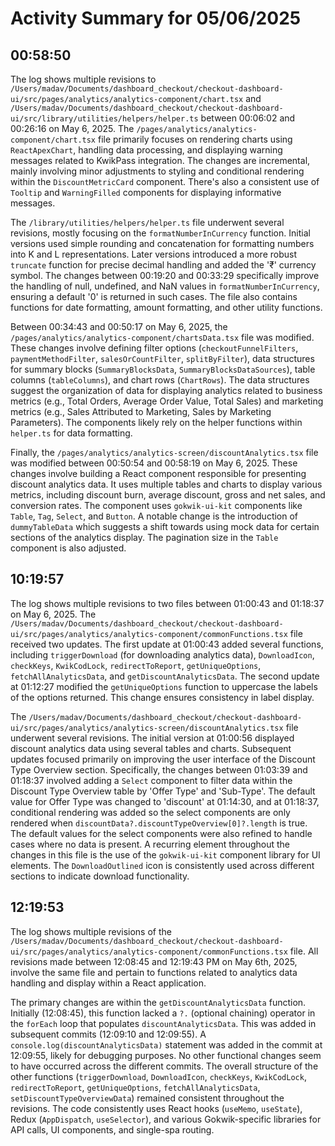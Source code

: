 # Activity Summary for 05/06/2025

## 00:58:50
The log shows multiple revisions to `/Users/madav/Documents/dashboard_checkout/checkout-dashboard-ui/src/pages/analytics/analytics-component/chart.tsx` and `/Users/madav/Documents/dashboard_checkout/checkout-dashboard-ui/src/library/utilities/helpers/helper.ts` between 00:06:02 and 00:26:16 on May 6, 2025.  The `/pages/analytics/analytics-component/chart.tsx` file primarily focuses on rendering charts using `ReactApexChart`, handling data processing, and displaying warning messages related to KwikPass integration.  The changes are incremental, mainly involving minor adjustments to styling and conditional rendering within the `DiscountMetricCard` component.  There's also a consistent use of `Tooltip` and `WarningFilled` components for displaying informative messages.


The `/library/utilities/helpers/helper.ts` file underwent several revisions, mostly focusing on the `formatNumberInCurrency` function.  Initial versions used simple rounding and concatenation for formatting numbers into K and L representations.  Later versions introduced a more robust `truncate` function for precise decimal handling and added the '₹' currency symbol. The changes between 00:19:20 and 00:33:29 specifically improve the handling of null, undefined, and NaN values in `formatNumberInCurrency`, ensuring a default '0' is returned in such cases.  The file also contains functions for date formatting, amount formatting, and other utility functions.


Between 00:34:43 and 00:50:17 on May 6, 2025, the `/pages/analytics/analytics-component/chartsData.tsx` file was modified.  These changes involve defining filter options (`checkoutFunnelFilters`, `paymentMethodFilter`, `salesOrCountFilter`, `splitByFilter`), data structures for summary blocks (`SummaryBlocksData`, `SummaryBlocksDataSources`), table columns (`tableColumns`), and chart rows (`ChartRows`).  The data structures suggest the organization of data for displaying analytics related to business metrics (e.g., Total Orders, Average Order Value, Total Sales) and marketing metrics (e.g., Sales Attributed to Marketing, Sales by Marketing Parameters).  The components likely rely on the helper functions within `helper.ts` for data formatting.


Finally, the `/pages/analytics/analytics-screen/discountAnalytics.tsx` file was modified between 00:50:54 and 00:58:19 on May 6, 2025.  These changes involve building a React component responsible for presenting discount analytics data. It uses multiple tables and charts to display various metrics, including discount burn, average discount, gross and net sales, and conversion rates.  The component uses `gokwik-ui-kit` components like `Table`, `Tag`, `Select`, and `Button`. A notable change is the introduction of `dummyTableData` which suggests a shift towards using mock data for certain sections of the analytics display. The pagination size in the `Table` component is also adjusted.


## 10:19:57
The log shows multiple revisions to two files between 01:00:43 and 01:18:37 on May 6, 2025.  The `/Users/madav/Documents/dashboard_checkout/checkout-dashboard-ui/src/pages/analytics/analytics-component/commonFunctions.tsx` file received two updates. The first update at 01:00:43 added several functions, including `triggerDownload` (for downloading analytics data), `DownloadIcon`, `checkKeys`, `KwikCodLock`, `redirectToReport`, `getUniqueOptions`, `fetchAllAnalyticsData`, and `getDiscountAnalyticsData`.  The second update at 01:12:27 modified the `getUniqueOptions` function to uppercase the labels of the options returned. This change ensures consistency in label display.


The `/Users/madav/Documents/dashboard_checkout/checkout-dashboard-ui/src/pages/analytics/analytics-screen/discountAnalytics.tsx` file underwent several revisions.  The initial version at 01:00:56 displayed discount analytics data using several tables and charts. Subsequent updates focused primarily on improving the user interface of the Discount Type Overview section.  Specifically, the changes between 01:03:39 and 01:18:37 involved adding a `Select` component to filter data within the Discount Type Overview table by 'Offer Type' and 'Sub-Type'. The default value for Offer Type was changed to 'discount' at 01:14:30, and at 01:18:37, conditional rendering was added so the select components are only rendered when `discountData?.discountTypeOverview[0]?.length` is true.  The default values for the select components were also refined to handle cases where no data is present. A recurring element throughout the changes in this file is the use of the `gokwik-ui-kit` component library for UI elements.  The `DownloadOutlined` icon is consistently used across different sections to indicate download functionality.


## 12:19:53
The log shows multiple revisions of the `/Users/madav/Documents/dashboard_checkout/checkout-dashboard-ui/src/pages/analytics/analytics-component/commonFunctions.tsx` file.  All revisions made between 12:08:45 and 12:19:43 PM on May 6th, 2025, involve the same file and pertain to functions related to analytics data handling and display within a React application.

The primary changes are within the `getDiscountAnalyticsData` function.  Initially (12:08:45), this function lacked a `?.` (optional chaining) operator in the `forEach` loop that populates `discountAnalyticsData`. This was added in subsequent commits (12:09:10 and 12:09:55).  A `console.log(discountAnalyticsData)` statement was added in the commit at 12:09:55, likely for debugging purposes.  No other functional changes seem to have occurred across the different commits.  The overall structure of the other functions (`triggerDownload`, `DownloadIcon`, `checkKeys`, `KwikCodLock`, `redirectToReport`, `getUniqueOptions`, `fetchAllAnalyticsData`, `setDiscountTypeOverviewData`) remained consistent throughout the revisions.  The code consistently uses React hooks (`useMemo`, `useState`), Redux (`AppDispatch`, `useSelector`), and various Gokwik-specific libraries for API calls, UI components, and single-spa routing.
